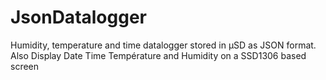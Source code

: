 # JsonDatalogger
Humidity, temperature and time datalogger stored in µSD as JSON format. Also Display Date Time Température and Humidity on a SSD1306 based screen
